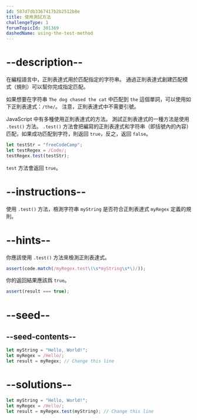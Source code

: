 ```yaml
---
id: 587d7db3367417b2b2512b8e
title: 使用測試方法
challengeType: 1
forumTopicId: 301369
dashedName: using-the-test-method
---
```


# --description--

在編程語言中，正則表達式用於匹配指定的字符串。 通過正則表達式創建匹配模式（規則）可以幫你完成指定匹配。

如果想要在字符串 `The dog chased the cat` 中匹配到 `the` 這個單詞，可以使用如下正則表達式：`/the/`。 注意，正則表達式中不需要引號。

JavaScript 中有多種使用正則表達式的方法。 測試正則表達式的一種方法是使用 `.test()` 方法。 `.test()` 方法會把編寫的正則表達式和字符串（即括號內的內容）匹配，如果成功匹配到字符，則返回 `true`，反之，返回 `false`。

```js
let testStr = "freeCodeCamp";
let testRegex = /Code/;
testRegex.test(testStr);
```

`test` 方法會返回 `true`。

# --instructions--

使用 `.test()` 方法，檢測字符串 `myString` 是否符合正則表達式 `myRegex` 定義的規則。

# --hints--

你應該使用 `.test()` 方法來檢測正則表達式。

```js
assert(code.match(/myRegex.test\(\s*myString\s*\)/));
```

你的返回結果應該爲 `true`。

```js
assert(result === true);
```

# --seed--

## --seed-contents--

```js
let myString = "Hello, World!";
let myRegex = /Hello/;
let result = myRegex; // Change this line
```

# --solutions--

```js
let myString = "Hello, World!";
let myRegex = /Hello/;
let result = myRegex.test(myString); // Change this line
```
